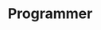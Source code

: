 ---
order: 2
companyName: Zeraf
companyWebsite: https://zeraftechnologies.com/
title: Programmer
duration: February 2021 - April 2021
tasks:
  - Researched various technology stacks and development processes
  - Interviewed potential developers
  - Designed and developed a landing page
  - Developed a user story map for an MVP
---